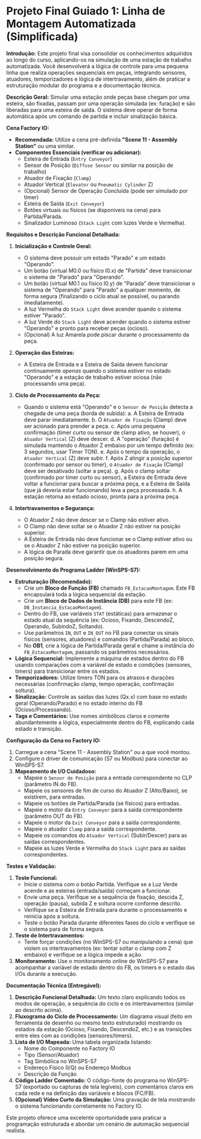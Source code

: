 # Projeto Final Guiado 1: Linha de Montagem Automatizada (Simplificada)

**Introdução:**
Este projeto final visa consolidar os conhecimentos adquiridos ao longo do curso, aplicando-os na simulação de uma estação de trabalho automatizada. Você desenvolverá a lógica de controle para uma pequena linha que realiza operações sequenciais em peças, integrando sensores, atuadores, temporizadores e lógica de intertravamento, além de praticar a estruturação modular do programa e a documentação técnica.

**Descrição Geral:**
Simular uma estação onde peças base chegam por uma esteira, são fixadas, passam por uma operação simulada (ex: furação) e são liberadas para uma esteira de saída. O sistema deve operar de forma automática após um comando de partida e incluir sinalização básica.

**Cena Factory IO:**
*   **Recomendada:** Utilize a cena pré-definida **"Scene 11 - Assembly Station"** ou uma similar.
*   **Componentes Essenciais (verificar ou adicionar):**
    *   Esteira de Entrada (`Entry Conveyor`)
    *   Sensor de Posição (`Diffuse Sensor` ou similar na posição de trabalho)
    *   Atuador de Fixação (`Clamp`)
    *   Atuador Vertical (`Elevator` ou `Pneumatic Cylinder` Z)
    *   (Opcional) Sensor de Operação Concluída (pode ser simulado por timer)
    *   Esteira de Saída (`Exit Conveyor`)
    *   Botões virtuais ou físicos (se disponíveis na cena) para Partida/Parada.
    *   Sinalizador Luminoso (`Stack Light` com luzes Verde e Vermelha).

**Requisitos e Descrição Funcional Detalhada:**

1.  **Inicialização e Controle Geral:**
    *   O sistema deve possuir um estado "Parado" e um estado "Operando".
    *   Um botão (virtual M0.0 ou físico I0.x) de "Partida" deve transicionar o sistema de "Parado" para "Operando".
    *   Um botão (virtual M0.1 ou físico I0.y) de "Parada" deve transicionar o sistema de "Operando" para "Parado" a qualquer momento, de forma segura (finalizando o ciclo atual se possível, ou parando imediatamente).
    *   A luz Vermelha do `Stack Light` deve acender quando o sistema estiver "Parado".
    *   A luz Verde do `Stack Light` deve acender quando o sistema estiver "Operando" e pronto para receber peças (ocioso).
    *   (Opcional) A luz Amarela pode piscar durante o processamento da peça.

2.  **Operação das Esteiras:**
    *   A Esteira de Entrada e a Esteira de Saída devem funcionar continuamente *apenas* quando o sistema estiver no estado "Operando" e a estação de trabalho estiver ociosa (não processando uma peça).

3.  **Ciclo de Processamento da Peça:**
    *   Quando o sistema está "Operando" e o `Sensor de Posição` detecta a chegada de uma peça (borda de subida):
        a.  A Esteira de Entrada deve parar imediatamente.
        b.  O `Atuador de Fixação` (Clamp) deve ser acionado para prender a peça.
        c.  Após uma pequena confirmação (timer curto ou sensor de clamp ativo, se houver), o `Atuador Vertical` (Z) deve descer.
        d.  A "operação" (furação) é simulada mantendo o Atuador Z embaixo por um tempo definido (ex: 3 segundos, usar Timer TON).
        e.  Após o tempo da operação, o `Atuador Vertical` (Z) deve subir.
        f.  Após Z atingir a posição superior (confirmado por sensor ou timer), o `Atuador de Fixação` (Clamp) deve ser desativado (soltar a peça).
        g.  Após o clamp soltar (confirmado por timer curto ou sensor), a Esteira de Entrada deve voltar a funcionar para buscar a próxima peça, e a Esteira de Saída (que já deveria estar funcionando) leva a peça processada.
        h.  A estação retorna ao estado ocioso, pronta para a próxima peça.

4.  **Intertravamentos e Segurança:**
    *   O Atuador Z não deve descer se o Clamp não estiver ativo.
    *   O Clamp não deve soltar se o Atuador Z não estiver na posição superior.
    *   A Esteira de Entrada não deve funcionar se o Clamp estiver ativo ou se o Atuador Z não estiver na posição superior.
    *   A lógica de Parada deve garantir que os atuadores parem em uma posição segura.

**Desenvolvimento do Programa Ladder (WinSPS-S7):**

*   **Estruturação (Recomendado):**
    *   Crie um **Bloco de Função (FB)** chamado `FB_EstacaoMontagem`. Este FB encapsulará toda a lógica sequencial da estação.
    *   Crie um **Bloco de Dados de Instância (DB)** para este FB (ex: `DB_Instancia_EstacaoMontagem`).
    *   Dentro do FB, use variáveis `STAT` (estáticas) para armazenar o estado atual da sequência (ex: Ocioso, Fixando, DescendoZ, Operando, SubindoZ, Soltando).
    *   Use parâmetros `IN`, `OUT` e `IN_OUT` no FB para conectar os sinais físicos (sensores, atuadores) e comandos (Partida/Parada) ao bloco.
    *   No **OB1**, crie a lógica de Partida/Parada geral e chame a instância do `FB_EstacaoMontagem`, passando os parâmetros necessários.
*   **Lógica Sequencial:** Implemente a máquina de estados dentro do FB usando comparações com a variável de estado e condições (sensores, timers) para transicionar entre os estados.
*   **Temporizadores:** Utilize timers TON para os atrasos e durações necessárias (confirmação clamp, tempo operação, confirmação soltura).
*   **Sinalização:** Controle as saídas das luzes (Qx.x) com base no estado geral (Operando/Parado) e no estado interno do FB (Ocioso/Processando).
*   **Tags e Comentários:** Use nomes simbólicos claros e comente abundantemente a lógica, especialmente dentro do FB, explicando cada estado e transição.

**Configuração da Cena no Factory IO:**

1.  Carregue a cena "Scene 11 - Assembly Station" ou a que você montou.
2.  Configure o driver de comunicação (S7 ou Modbus) para conectar ao WinSPS-S7.
3.  **Mapeamento de I/O Cuidadoso:**
    *   Mapeie o `Sensor de Posição` para a entrada correspondente no CLP (parâmetro IN do FB).
    *   Mapeie os sensores de fim de curso do Atuador Z (Alto/Baixo), se existirem, para entradas.
    *   Mapeie os botões de Partida/Parada (se físicos) para entradas.
    *   Mapeie o motor da `Entry Conveyor` para a saída correspondente (parâmetro OUT do FB).
    *   Mapeie o motor da `Exit Conveyor` para a saída correspondente.
    *   Mapeie o atuador `Clamp` para a saída correspondente.
    *   Mapeie os comandos do `Atuador Vertical` (Subir/Descer) para as saídas correspondentes.
    *   Mapeie as luzes Verde e Vermelha do `Stack Light` para as saídas correspondentes.

**Testes e Validação:**

1.  **Teste Funcional:**
    *   Inicie o sistema com o botão Partida. Verifique se a Luz Verde acende e as esteiras (entrada/saída) começam a funcionar.
    *   Envie uma peça. Verifique se a sequência de fixação, descida Z, operação (pausa), subida Z e soltura ocorre conforme descrito.
    *   Verifique se a Esteira de Entrada para durante o processamento e reinicia após a soltura.
    *   Teste o botão Parada durante diferentes fases do ciclo e verifique se o sistema para de forma segura.
2.  **Teste de Intertravamentos:**
    *   Tente forçar condições (no WinSPS-S7 ou manipulando a cena) que violem os intertravamentos (ex: tentar soltar o clamp com Z embaixo) e verifique se a lógica impede a ação.
3.  **Monitoramento:** Use o monitoramento online do WinSPS-S7 para acompanhar a variável de estado dentro do FB, os timers e o estado das I/Os durante a execução.

**Documentação Técnica (Entregável):**

1.  **Descrição Funcional Detalhada:** Um texto claro explicando todos os modos de operação, a sequência do ciclo e os intertravamentos (similar ao descrito acima).
2.  **Fluxograma do Ciclo de Processamento:** Um diagrama visual (feito em ferramenta de desenho ou mesmo texto estruturado) mostrando os estados da estação (Ocioso, Fixando, DescendoZ, etc.) e as transições entre eles com as condições (sensores/timers).
3.  **Lista de I/O Mapeada:** Uma tabela organizada listando:
    *   Nome do Componente no Factory IO
    *   Tipo (Sensor/Atuador)
    *   Tag Simbólica no WinSPS-S7
    *   Endereço Físico (I/Q) ou Endereço Modbus
    *   Descrição da Função
4.  **Código Ladder Comentado:** O código-fonte do programa no WinSPS-S7 (exportado ou capturas de tela legíveis), com comentários claros em cada rede e na definição das variáveis e blocos (FC/FB).
5.  **(Opcional) Vídeo Curto da Simulação:** Uma gravação de tela mostrando o sistema funcionando corretamente no Factory IO.

Este projeto oferece uma excelente oportunidade para praticar a programação estruturada e abordar um cenário de automação sequencial realista.
